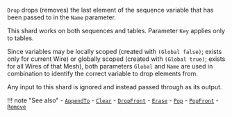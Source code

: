 `Drop` drops (removes) the last element of the sequence variable that has been passed to in the `Name` parameter. 

This shard works on both sequences and tables. Parameter `Key` applies only to tables.

Since variables may be locally scoped (created with `(Global false)`; exists only for current Wire) or globally scoped (created with `(Global true)`; exists for all Wires of that Mesh), both parameters `Global` and `Name` are used in combination to identify the correct variable to drop elements from.

Any input to this shard is ignored and instead passed through as its output.

!!! note "See also"
    - [`AppendTo`](../AppendTo)
    - [`Clear`](../Clear)
    - [`DropFront`](../DropFront)
    - [`Erase`](../Erase)
    - [`Pop`](../Pop)
    - [`PopFront`](../PopFront)
    - [`Remove`](../Remove)
